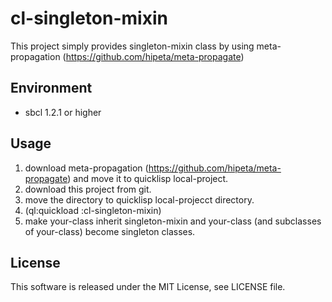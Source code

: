 # cl-singleton-mixin

This project simply provides singleton-mixin class by using meta-propagation (https://github.com/hipeta/meta-propagate)

## Environment

- sbcl 1.2.1 or higher

## Usage

1. download meta-propagation (https://github.com/hipeta/meta-propagate) and move it to quicklisp local-project.
1. download this project from git.
1. move the directory to quicklisp local-projecct directory.
1. (ql:quickload :cl-singleton-mixin)
1. make your-class inherit singleton-mixin and your-class (and subclasses of your-class) become singleton classes.

## License

This software is released under the MIT License, see LICENSE file.
